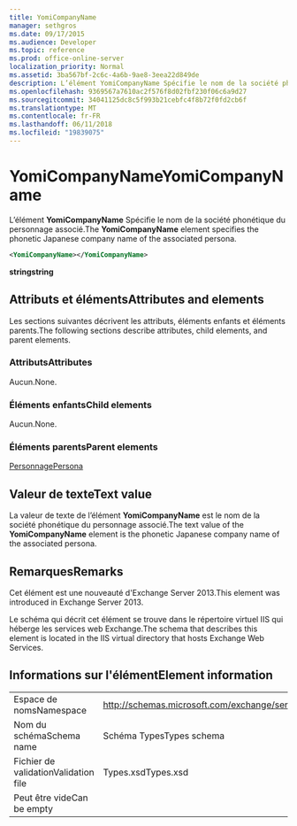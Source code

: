 ```yaml
---
title: YomiCompanyName
manager: sethgros
ms.date: 09/17/2015
ms.audience: Developer
ms.topic: reference
ms.prod: office-online-server
localization_priority: Normal
ms.assetid: 3ba567bf-2c6c-4a6b-9ae8-3eea22d849de
description: L’élément YomiCompanyName Spécifie le nom de la société phonétique du personnage associé.
ms.openlocfilehash: 9369567a7610ac2f576f8d02fbf230f06c6a9d27
ms.sourcegitcommit: 34041125dc8c5f993b21cebfc4f8b72f0fd2cb6f
ms.translationtype: MT
ms.contentlocale: fr-FR
ms.lasthandoff: 06/11/2018
ms.locfileid: "19839075"
---
```

# <a name="yomicompanyname"></a><span data-ttu-id="928e9-103">YomiCompanyName</span><span class="sxs-lookup"><span data-stu-id="928e9-103">YomiCompanyName</span></span>

<span data-ttu-id="928e9-104">L’élément **YomiCompanyName** Spécifie le nom de la société phonétique du personnage associé.</span><span class="sxs-lookup"><span data-stu-id="928e9-104">The **YomiCompanyName** element specifies the phonetic Japanese company name of the associated persona.</span></span> 
  
```XML
<YomiCompanyName></YomiCompanyName>
```

 <span data-ttu-id="928e9-105">**string**</span><span class="sxs-lookup"><span data-stu-id="928e9-105">**string**</span></span>
## <a name="attributes-and-elements"></a><span data-ttu-id="928e9-106">Attributs et éléments</span><span class="sxs-lookup"><span data-stu-id="928e9-106">Attributes and elements</span></span>

<span data-ttu-id="928e9-107">Les sections suivantes décrivent les attributs, éléments enfants et éléments parents.</span><span class="sxs-lookup"><span data-stu-id="928e9-107">The following sections describe attributes, child elements, and parent elements.</span></span>
  
### <a name="attributes"></a><span data-ttu-id="928e9-108">Attributs</span><span class="sxs-lookup"><span data-stu-id="928e9-108">Attributes</span></span>

<span data-ttu-id="928e9-109">Aucun.</span><span class="sxs-lookup"><span data-stu-id="928e9-109">None.</span></span>
  
### <a name="child-elements"></a><span data-ttu-id="928e9-110">Éléments enfants</span><span class="sxs-lookup"><span data-stu-id="928e9-110">Child elements</span></span>

<span data-ttu-id="928e9-111">Aucun.</span><span class="sxs-lookup"><span data-stu-id="928e9-111">None.</span></span>
  
### <a name="parent-elements"></a><span data-ttu-id="928e9-112">Éléments parents</span><span class="sxs-lookup"><span data-stu-id="928e9-112">Parent elements</span></span>

[<span data-ttu-id="928e9-113">Personnage</span><span class="sxs-lookup"><span data-stu-id="928e9-113">Persona</span></span>](persona.md)
  
## <a name="text-value"></a><span data-ttu-id="928e9-114">Valeur de texte</span><span class="sxs-lookup"><span data-stu-id="928e9-114">Text value</span></span>

<span data-ttu-id="928e9-115">La valeur de texte de l’élément **YomiCompanyName** est le nom de la société phonétique du personnage associé.</span><span class="sxs-lookup"><span data-stu-id="928e9-115">The text value of the **YomiCompanyName** element is the phonetic Japanese company name of the associated persona.</span></span> 
  
## <a name="remarks"></a><span data-ttu-id="928e9-116">Remarques</span><span class="sxs-lookup"><span data-stu-id="928e9-116">Remarks</span></span>

<span data-ttu-id="928e9-117">Cet élément est une nouveauté d'Exchange Server 2013.</span><span class="sxs-lookup"><span data-stu-id="928e9-117">This element was introduced in Exchange Server 2013.</span></span>
  
<span data-ttu-id="928e9-118">Le schéma qui décrit cet élément se trouve dans le répertoire virtuel IIS qui héberge les services web Exchange.</span><span class="sxs-lookup"><span data-stu-id="928e9-118">The schema that describes this element is located in the IIS virtual directory that hosts Exchange Web Services.</span></span>
  
## <a name="element-information"></a><span data-ttu-id="928e9-119">Informations sur l'élément</span><span class="sxs-lookup"><span data-stu-id="928e9-119">Element information</span></span>

|||
|:-----|:-----|
|<span data-ttu-id="928e9-120">Espace de noms</span><span class="sxs-lookup"><span data-stu-id="928e9-120">Namespace</span></span>  <br/> |http://schemas.microsoft.com/exchange/services/2006/types  <br/> |
|<span data-ttu-id="928e9-121">Nom du schéma</span><span class="sxs-lookup"><span data-stu-id="928e9-121">Schema name</span></span>  <br/> |<span data-ttu-id="928e9-122">Schéma Types</span><span class="sxs-lookup"><span data-stu-id="928e9-122">Types schema</span></span>  <br/> |
|<span data-ttu-id="928e9-123">Fichier de validation</span><span class="sxs-lookup"><span data-stu-id="928e9-123">Validation file</span></span>  <br/> |<span data-ttu-id="928e9-124">Types.xsd</span><span class="sxs-lookup"><span data-stu-id="928e9-124">Types.xsd</span></span>  <br/> |
|<span data-ttu-id="928e9-125">Peut être vide</span><span class="sxs-lookup"><span data-stu-id="928e9-125">Can be empty</span></span>  <br/> ||
   

